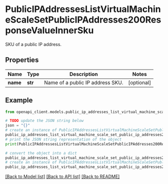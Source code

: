 # PublicIPAddressesListVirtualMachineScaleSetPublicIPAddresses200ResponseValueInnerSku

SKU of a public IP address.

## Properties

Name | Type | Description | Notes
------------ | ------------- | ------------- | -------------
**name** | **str** | Name of a public IP address SKU. | [optional] 

## Example

```python
from openapi_client.models.public_ip_addresses_list_virtual_machine_scale_set_public_ip_addresses200_response_value_inner_sku import PublicIPAddressesListVirtualMachineScaleSetPublicIPAddresses200ResponseValueInnerSku

# TODO update the JSON string below
json = "{}"
# create an instance of PublicIPAddressesListVirtualMachineScaleSetPublicIPAddresses200ResponseValueInnerSku from a JSON string
public_ip_addresses_list_virtual_machine_scale_set_public_ip_addresses200_response_value_inner_sku_instance = PublicIPAddressesListVirtualMachineScaleSetPublicIPAddresses200ResponseValueInnerSku.from_json(json)
# print the JSON string representation of the object
print(PublicIPAddressesListVirtualMachineScaleSetPublicIPAddresses200ResponseValueInnerSku.to_json())

# convert the object into a dict
public_ip_addresses_list_virtual_machine_scale_set_public_ip_addresses200_response_value_inner_sku_dict = public_ip_addresses_list_virtual_machine_scale_set_public_ip_addresses200_response_value_inner_sku_instance.to_dict()
# create an instance of PublicIPAddressesListVirtualMachineScaleSetPublicIPAddresses200ResponseValueInnerSku from a dict
public_ip_addresses_list_virtual_machine_scale_set_public_ip_addresses200_response_value_inner_sku_from_dict = PublicIPAddressesListVirtualMachineScaleSetPublicIPAddresses200ResponseValueInnerSku.from_dict(public_ip_addresses_list_virtual_machine_scale_set_public_ip_addresses200_response_value_inner_sku_dict)
```
[[Back to Model list]](../README.md#documentation-for-models) [[Back to API list]](../README.md#documentation-for-api-endpoints) [[Back to README]](../README.md)


